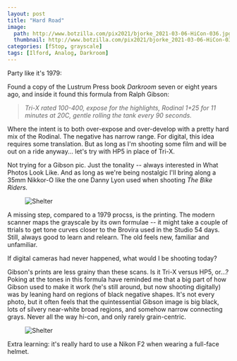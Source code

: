 ```yaml
---
layout: post
title: "Hard Road"
image:
  path: http://www.botzilla.com/pix2021/bjorke_2021-03-06-HiCon-036.jpg
  thumbnail: http://www.botzilla.com/pix2021/bjorke_2021-03-06-HiCon-036.jpg
categories: [fStop, grayscale]
tags: [Ilford, Analog, Darkroom]
---
```


Party like it's 1979:

Found a copy of the Lustrum Press book <cite>Darkroom</cite> seven or eight years ago, and inside it found this formula from Ralph Gibson: 

<!--more-->

<blockquote><i>Tri-X rated 100-400, expose for the highlights, Rodinal 1+25 for 11 minutes at 20C, gentle rolling the tank every 90 seconds.</i></blockquote>

Where the intent is to both over-expose and over-develop with a pretty hard mix of the Rodinal. The negative has narrow range.  For digital, this idea requires some translation. But as long as I'm shooting some film and will be out on a ride anyway... let's try with HP5 in place of Tri-X.

Not trying for a Gibson pic. Just the tonality -- always interested in What Photos Look Like. And as long as we're being nostalgic I'll bring along a 35mm Nikkor-O like the one Danny Lyon used when shooting <cite>The Bike Riders.</cite>

<figure class="align-center">
<img alt="Shelter" src="http://botzilla.com/pix2021/bjorke_2021-03-06-HiCon-003.jpg">
</figure>

A missing step, compared to a 1979 procss, is the printing. The modern scanner maps the grayscale by its own formulae -- it might take a couple of  ttrials to get tone curves closer to the Brovira used in the Studio 54 days. Still, always good to learn and relearn. The old feels new, familiar and unfamiliar.

If digital cameras had never happened, what would I be shooting today?

Gibson's prints are less grainy than these scans. Is it Tri-X versus HP5, or...? Poking at the tones in this formula have reminded me that a big part of how Gibson used to make it work (he's still around, but now shooting digitally) was by leaning hard on regions of black negative shapes. It's not every photo, but it often feels that the quintessential Gibson image is big black, lots of silvery near-white broad regions, and somehow narrow connecting grays. Never all the way hi-con, and only rarely grain-centric.

<figure class="align-center">
<img alt="Shelter" src="http://botzilla.com/pix2021/bjorke_2021-03-06-HiCon-030.jpg">
</figure>

Extra learning: it's really hard to use a Nikon F2 when wearing a full-face helmet.

